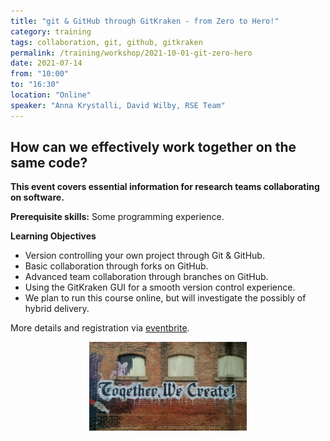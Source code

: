 ```yaml
---
title: "git & GitHub through GitKraken - from Zero to Hero!"
category: training
tags: collaboration, git, github, gitkraken
permalink: /training/workshop/2021-10-01-git-zero-hero
date: 2021-07-14
from: "10:00"
to: "16:30"
location: "Online"
speaker: "Anna Krystalli, David Wilby, RSE Team"
---
```


## How can we effectively work together on the same code? 

**This event covers essential information for research teams collaborating on software.**

**Prerequisite skills:** Some programming experience.

**Learning Objectives**
* Version controlling your own project through Git & GitHub.
* Basic collaboration through forks on GitHub.
* Advanced team collaboration through branches on GitHub.
* Using the GitKraken GUI for a smooth version control experience.
* We plan to run this course online, but will investigate the possibly of hybrid delivery.

More details and registration via [eventbrite](https://www.eventbrite.co.uk/manage/events/163513044919).

<div style="width: 50%; margin:0 auto;"><img src="/assets/images/colab.jfif" alt="Together, We Create"/></div>